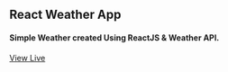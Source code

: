 ## React Weather App

#### Simple Weather created Using ReactJS & Weather API.

[View Live](https://weather24.netlify.app/)
